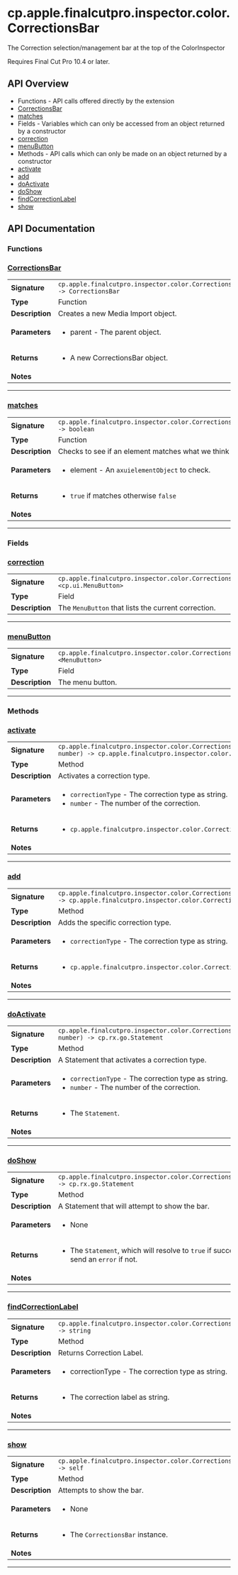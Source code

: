 # cp.apple.finalcutpro.inspector.color.CorrectionsBar

The Correction selection/management bar at the top of the ColorInspector

Requires Final Cut Pro 10.4 or later.

## API Overview
* Functions - API calls offered directly by the extension
 * [CorrectionsBar](#correctionsbar)
 * [matches](#matches)
* Fields - Variables which can only be accessed from an object returned by a constructor
 * [correction](#correction)
 * [menuButton](#menubutton)
* Methods - API calls which can only be made on an object returned by a constructor
 * [activate](#activate)
 * [add](#add)
 * [doActivate](#doactivate)
 * [doShow](#doshow)
 * [findCorrectionLabel](#findcorrectionlabel)
 * [show](#show)

## API Documentation

### Functions


### [CorrectionsBar](#correctionsbar)

|                                             |                                                                                     |
| --------------------------------------------|-------------------------------------------------------------------------------------|
| **Signature**                               | `cp.apple.finalcutpro.inspector.color.CorrectionsBar(parent) -> CorrectionsBar`                                                                    |
| **Type**                                    | Function                                                                     |
| **Description**                             | Creates a new Media Import object.                                                                     |
| **Parameters**                              | <ul><li>parent - The parent object.</li></ul> |
| **Returns**                                 | <ul><li>A new CorrectionsBar object.</li></ul>          |
| **Notes**                                   | <ul></ul>                |

---

### [matches](#matches)

|                                             |                                                                                     |
| --------------------------------------------|-------------------------------------------------------------------------------------|
| **Signature**                               | `cp.apple.finalcutpro.inspector.color.CorrectionsBar.matches(element) -> boolean`                                                                    |
| **Type**                                    | Function                                                                     |
| **Description**                             | Checks to see if an element matches what we think it should be.                                                                     |
| **Parameters**                              | <ul><li>element - An `axuielementObject` to check.</li></ul> |
| **Returns**                                 | <ul><li>`true` if matches otherwise `false`</li></ul>          |
| **Notes**                                   | <ul></ul>                |

---
### Fields


### [correction](#correction)

|                                             |                                                                                     |
| --------------------------------------------|-------------------------------------------------------------------------------------|
| **Signature**                               | `cp.apple.finalcutpro.inspector.color.CorrectionsBar.correction <cp.ui.MenuButton>`                                                                    |
| **Type**                                    | Field                                                                     |
| **Description**                             | The `MenuButton` that lists the current correction.                                                                     |

---

### [menuButton](#menubutton)

|                                             |                                                                                     |
| --------------------------------------------|-------------------------------------------------------------------------------------|
| **Signature**                               | `cp.apple.finalcutpro.inspector.color.CorrectionsBar.menuButton <MenuButton>`                                                                    |
| **Type**                                    | Field                                                                     |
| **Description**                             | The menu button.                                                                     |

---
### Methods


### [activate](#activate)

|                                             |                                                                                     |
| --------------------------------------------|-------------------------------------------------------------------------------------|
| **Signature**                               | `cp.apple.finalcutpro.inspector.color.CorrectionsBar:activate(correctionType, number) -> cp.apple.finalcutpro.inspector.color.CorrectionsBar`                                                                    |
| **Type**                                    | Method                                                                     |
| **Description**                             | Activates a correction type.                                                                     |
| **Parameters**                              | <ul><li>`correctionType` - The correction type as string.</li><li>`number` - The number of the correction.</li></ul> |
| **Returns**                                 | <ul><li> `cp.apple.finalcutpro.inspector.color.CorrectionsBar` object.</li></ul>          |
| **Notes**                                   | <ul></ul>                |

---

### [add](#add)

|                                             |                                                                                     |
| --------------------------------------------|-------------------------------------------------------------------------------------|
| **Signature**                               | `cp.apple.finalcutpro.inspector.color.CorrectionsBar:add(correctionType) -> cp.apple.finalcutpro.inspector.color.CorrectionsBar`                                                                    |
| **Type**                                    | Method                                                                     |
| **Description**                             | Adds the specific correction type.                                                                     |
| **Parameters**                              | <ul><li>`correctionType` - The correction type as string.</li></ul> |
| **Returns**                                 | <ul><li> `cp.apple.finalcutpro.inspector.color.CorrectionsBar` object.</li></ul>          |
| **Notes**                                   | <ul></ul>                |

---

### [doActivate](#doactivate)

|                                             |                                                                                     |
| --------------------------------------------|-------------------------------------------------------------------------------------|
| **Signature**                               | `cp.apple.finalcutpro.inspector.color.CorrectionsBar:doActivate(correctionType, number) -> cp.rx.go.Statement`                                                                    |
| **Type**                                    | Method                                                                     |
| **Description**                             | A Statement that activates a correction type.                                                                     |
| **Parameters**                              | <ul><li>`correctionType` - The correction type as string.</li><li>`number` - The number of the correction.</li></ul> |
| **Returns**                                 | <ul><li> The `Statement`.</li></ul>          |
| **Notes**                                   | <ul></ul>                |

---

### [doShow](#doshow)

|                                             |                                                                                     |
| --------------------------------------------|-------------------------------------------------------------------------------------|
| **Signature**                               | `cp.apple.finalcutpro.inspector.color.CorrectionsBar:doShow() -> cp.rx.go.Statement`                                                                    |
| **Type**                                    | Method                                                                     |
| **Description**                             | A Statement that will attempt to show the bar.                                                                     |
| **Parameters**                              | <ul><li>None</li></ul> |
| **Returns**                                 | <ul><li>The `Statement`, which will resolve to `true` if successful, or send an `error` if not.</li></ul>          |
| **Notes**                                   | <ul></ul>                |

---

### [findCorrectionLabel](#findcorrectionlabel)

|                                             |                                                                                     |
| --------------------------------------------|-------------------------------------------------------------------------------------|
| **Signature**                               | `cp.apple.finalcutpro.inspector.color.CorrectionsBar:findCorrectionLabel(correctionType) -> string`                                                                    |
| **Type**                                    | Method                                                                     |
| **Description**                             | Returns Correction Label.                                                                     |
| **Parameters**                              | <ul><li>correctionType - The correction type as string.</li></ul> |
| **Returns**                                 | <ul><li>The correction label as string.</li></ul>          |
| **Notes**                                   | <ul></ul>                |

---

### [show](#show)

|                                             |                                                                                     |
| --------------------------------------------|-------------------------------------------------------------------------------------|
| **Signature**                               | `cp.apple.finalcutpro.inspector.color.CorrectionsBar:show() -> self`                                                                    |
| **Type**                                    | Method                                                                     |
| **Description**                             | Attempts to show the bar.                                                                     |
| **Parameters**                              | <ul><li>None</li></ul> |
| **Returns**                                 | <ul><li>The `CorrectionsBar` instance.</li></ul>          |
| **Notes**                                   | <ul></ul>                |

---

